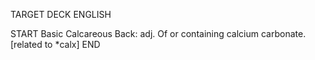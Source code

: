 TARGET DECK
ENGLISH

START
Basic
Calcareous
Back: adj. Of or containing calcium carbonate. [related to *calx]
END
